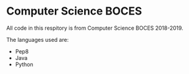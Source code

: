 # Computer Science BOCES

All code in this respitory is from Computer Science BOCES 2018-2019.

The languages used are:

+ Pep8
+ Java
+ Python
